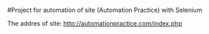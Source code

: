 #Project for automation of site (Automation Practice) with Selenium

The addres of site: http://automationpractice.com/index.php